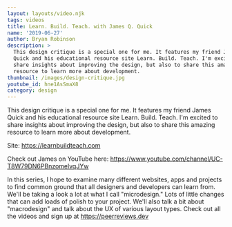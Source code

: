 ```yaml
---
layout: layouts/video.njk
tags: videos
title: Learn. Build. Teach. with James Q. Quick
name: '2019-06-27'
author: Bryan Robinson
description: >
  This design critique is a special one for me. It features my friend James
  Quick and his educational resource site Learn. Build. Teach. I'm excited to
  share insights about improving the design, but also to share this amazing
  resource to learn more about development.
thumbnail: /images/design-critique.jpg
youtube_id: hne1AsSmaX8
category: design
---
```

This design critique is a special one for me. It features my friend James Quick and his educational resource site Learn. Build. Teach. I'm excited to share insights about improving the design, but also to share this amazing resource to learn more about development.

Site: https://learnbuildteach.com

Check out James on YouTube here: https://www.youtube.com/channel/UC-T8W79DN6PBnzomelvqJYw

In this series, I hope to examine many different websites, apps and projects to find common ground that all designers and developers can learn from. We'll be taking a look a lot at what I call "microdesign." Lots of little changes that can add loads of polish to your project. We'll also talk a bit about "macrodesign" and talk about the UX of various layout types. Check out all the videos and sign up at https://peerreviews.dev
